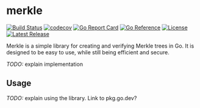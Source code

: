 # merkle

[![Build Status](https://img.shields.io/github/actions/workflow/status/fasmat/merkle/ci.yml)](https://github.com/fasmat/merkle/actions/workflows/ci.yml)
[![codecov](https://codecov.io/gh/fasmat/merkle/branch/master/graph/badge.svg)](https://codecov.io/gh/fasmat/merkle)
[![Go Report Card](https://goreportcard.com/badge/github.com/fasmat/merkle)](https://goreportcard.com/report/github.com/fasmat/merkle)
[![Go Reference](https://pkg.go.dev/badge/github.com/fasmat/merkle?status.svg)](https://pkg.go.dev/github.com/fasmat/merkle?tab=doc)
[![License](https://img.shields.io/github/license/fasmat/merkle)](./LICENSE)
[![Latest Release](https://img.shields.io/github/v/release/fasmat/merkle)](https://github.com/fasmat/merkle/releases/latest)

Merkle is a simple library for creating and verifying Merkle trees in Go. It is designed to be easy to use, while still
being efficient and secure.

_TODO:_ explain implementation

## Usage

_TODO:_ explain using the library. Link to pkg.go.dev?
